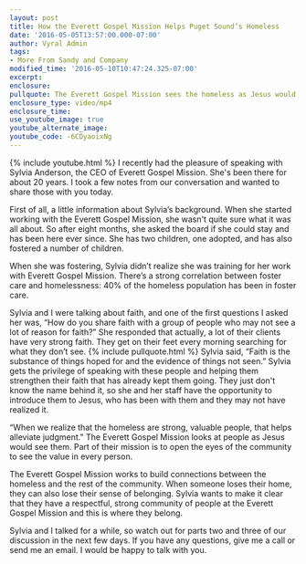 ```yaml
---
layout: post
title: How the Everett Gospel Mission Helps Puget Sound’s Homeless
date: '2016-05-05T13:57:00.000-07:00'
author: Vyral Admin
tags:
- More From Sandy and Company 
modified_time: '2016-05-10T10:47:24.325-07:00'
excerpt:
enclosure:
pullquote: The Everett Gospel Mission sees the homeless as Jesus would.
enclosure_type: video/mp4
enclosure_time:
use_youtube_image: true
youtube_alternate_image:
youtube_code: -6CDyaoixNg
---
```

{% include youtube.html %}
I recently had the pleasure of speaking with Sylvia Anderson, the CEO of Everett Gospel Mission. She's been there for about 20 years. I took a few notes from our conversation and wanted to share those with you today.

First of all, a little information about Sylvia’s background. When she started working with the Everett Gospel Mission, she wasn't quite sure what it was all about. So after eight months, she asked the board if she could stay and has been here ever since. She has two children, one adopted, and has also fostered a number of children.

When she was fostering, Sylvia didn’t realize she was training for her work with Everett Gospel Mission. There’s a strong correlation between foster care and homelessness: 40% of the homeless population has been in foster care.

Sylvia and I were talking about faith, and one of the first questions I asked her was, “How do you share faith with a group of people who may not see a lot of reason for faith?” She responded that actually, a lot of their clients have very strong faith. They get on their feet every morning searching for what they don’t see.
{% include pullquote.html %}
Sylvia said, “Faith is the substance of things hoped for and the evidence of things not seen.” Sylvia gets the privilege of speaking with these people and helping them strengthen their faith that has already kept them going. They just don't know the name behind it, so she and her staff have the opportunity to introduce them to Jesus, who has been with them and they may not have realized it.

“When we realize that the homeless are strong, valuable people, that helps alleviate judgment."  The Everett Gospel Mission looks at people as Jesus would see them. Part of their mission is to open the eyes of the community to see the value in every person.

The Everett Gospel Mission works to build connections between the homeless and the rest of the community. When someone loses their home, they can also lose their sense of belonging. Sylvia wants to make it clear that they have a respectful, strong community of people at the Everett Gospel Mission and this is where they belong.

Sylvia and I talked for a while, so watch out for parts two and three of our discussion in the next few days. If you have any questions, give me a call or send me an email. I would be happy to talk with you.
